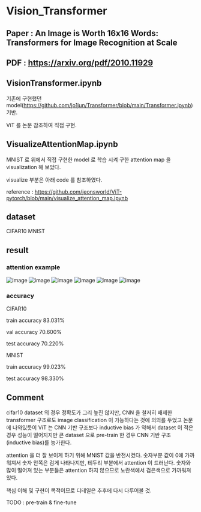 # Vision_Transformer
## Paper : An Image is Worth 16x16 Words: Transformers for Image Recognition at Scale
## PDF : https://arxiv.org/pdf/2010.11929

## VisionTransformer.ipynb
기존에 구현했던 model(https://github.com/jo1jun/Transformer/blob/main/Transformer.ipynb) 기반.

ViT 를 논문 참조하여 직접 구현.

## VisualizeAttentionMap.ipynb
MNIST 로 위에서 직접 구현한 model 로 학습 시켜 구한 attention map 을 visualization 해 보았다.

visualize 부분은 아래 code 를 참조하였다.

reference : https://github.com/jeonsworld/ViT-pytorch/blob/main/visualize_attention_map.ipynb

## dataset
CIFAR10
MNIST

## result
### attention example
![image](https://user-images.githubusercontent.com/68524289/117577692-c7dd2f80-b125-11eb-9e50-dee45695f3ab.png)
![image](https://user-images.githubusercontent.com/68524289/117577696-cdd31080-b125-11eb-8040-13fe40bfdba3.png)
![image](https://user-images.githubusercontent.com/68524289/117577699-d0356a80-b125-11eb-9d53-3d974f4067ff.png)
![image](https://user-images.githubusercontent.com/68524289/117577704-d3305b00-b125-11eb-9604-2e1bf99264be.png)
![image](https://user-images.githubusercontent.com/68524289/117577708-d6c3e200-b125-11eb-9326-cfe2bf7cf43c.png)
![image](https://user-images.githubusercontent.com/68524289/117577710-d9bed280-b125-11eb-8362-244dcb67c49f.png)


### accuracy
CIFAR10
  
train accuracy 83.031%

val accuracy 70.600%

test accuracy 70.220%
  
MNIST
  
train accuracy 99.023%

test accuracy 98.330%

## Comment

cifar10 dataset 의 경우 정확도가 그리 높진 않지만, CNN 을 철저히 배제한 transformer 구조로도 image classification 이 가능하다는 것에 의의를 두었고
논문에 나와있듯이 ViT 는 CNN 기반 구조보다 inductive bias 가 약해서 dataset 이 적은 경우 성능이 떨어지지만 
큰 dataset 으로 pre-train 한 경우 CNN 기반 구조(inductive bias)를 능가한다.

attention 을 더 잘 보이게 하기 위해 MNIST 값을 반전시켰다. 숫자부분 값이 0에 가까워져서 숫자 안쪽은 검게 나타나지만, 테두리 부분에서 attention 이 드러난다. 
숫자와 많이 떨어져 있는 부분들은 attention 하지 않으므로 노란색에서 검은색으로 가까워져있다.

핵심 이해 및 구현이 목적이므로 디테일은 추후에 다시 다루어볼 것.

TODO : pre-train & fine-tune 
